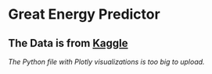 # Great Energy Predictor
## The Data is from [Kaggle](https://www.kaggle.com/datasets/olistbr/brazilian-ecommerce](https://www.kaggle.com/c/ashrae-energy-prediction)https://www.kaggle.com/c/ashrae-energy-prediction)
<em> The Python file with Plotly visualizations is too big to upload. </em>

